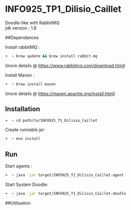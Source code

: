 # INFO925_TP1_Dilisio_Caillet
Doodle-like with RabbitMQ<br>
jdk version : 1.8

##Dependances

Install rabbitMQ :
```bash
➜  ~ brew update && brew install rabbit-mq
```
(more details @ https://www.rabbitmq.com/download.html)

Install Maven :
```bash
➜  ~ brew install maven
```
(more details @ https://maven.apache.org/install.html)

## Installation

```bash
➜  ~ cd path/to/INFO925_T1_Dilisio_Caillet  
```

Create runnable jar:
```bash
➜  ~ mvn install
```
 
## Run

Start agents :
```bash
➜  ~ java -jar target/INFO925_T1_Dilisio_Caillet-agent  
```
Start System Doodle:
```bash
➜  ~ java -jar target/INFO925_T1_Dilisio_Caillet-doodle  
```

##Utilisation 
